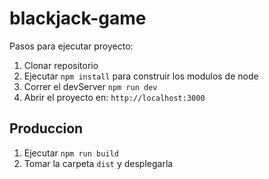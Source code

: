 # blackjack-game

Pasos para ejecutar proyecto:

1. Clonar repositorio
2. Ejecutar ```npm install``` para construir los modulos de node
3. Correr el devServer ```npm run dev``` 
4. Abrir el proyecto en: ```http://localhost:3000```


## Produccion

1. Ejecutar ```npm run build```
2. Tomar la carpeta ```dist``` y desplegarla
